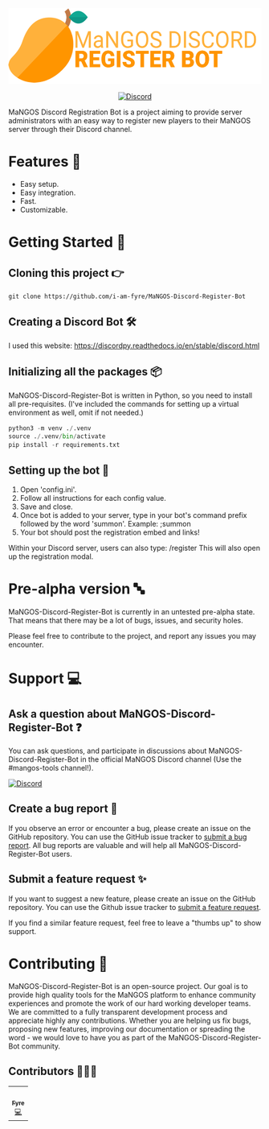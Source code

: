 <p align="center">

  <a href="https://github.com/i-am-fyre/MaNGOS-Discord-Register-Bot" target="_blank">
    <img height="150" alt="default bot banner" src="/img/default-bot-banner.svg"/>
  </a>
</p>
<p align="center">
  <a href="https://discord.gg/CzXcBXq">
    <img src="https://img.shields.io/discord/286167585270005763?label=Discord&logo=Discord&logoColor=ffffff&style=for-the-badge" alt="Discord">
  </a>
</p>
 
MaNGOS Discord Registration Bot is a project aiming to provide server administrators with an easy way to register new players to their MaNGOS server through their Discord channel.


# Features :rocket:
- Easy setup.
- Easy integration.
- Fast.
- Customizable.


# Getting Started :1234:

## Cloning this project :point_right:

```git
git clone https://github.com/i-am-fyre/MaNGOS-Discord-Register-Bot
```
## Creating a Discord Bot :hammer_and_wrench:
I used this website: https://discordpy.readthedocs.io/en/stable/discord.html

## Initializing all the packages :package:

MaNGOS-Discord-Register-Bot is written in Python, so you need to install all pre-requisites. (I've included the commands for setting up a virtual environment as well, omit if not needed.)

```python
python3 -m venv ./.venv
source ./.venv/bin/activate
pip install -r requirements.txt
```
## Setting up the bot :robot:
1. Open 'config.ini'.
2. Follow all instructions for each config value.
3. Save and close.
4. Once bot is added to your server, type in your bot's command prefix followed by the word 'summon'.
    Example: ;summon
5. Your bot should post the registration embed and links!

Within your Discord server, users can also type: /register
This will also open up the registration modal.


# Pre-alpha version :abc:

MaNGOS-Discord-Register-Bot is currently in an untested pre-alpha state. That means that there may be a lot of bugs, issues, and security holes.

Please feel free to contribute to the project, and report any issues you may encounter.


# Support :computer:

## Ask a question about MaNGOS-Discord-Register-Bot :question:

You can ask questions, and participate in discussions about MaNGOS-Discord-Register-Bot in the official MaNGOS Discord channel (Use the #mangos-tools channel!).

<a href="https://discord.gg/CzXcBXq">
<img src="https://img.shields.io/discord/286167585270005763?label=Discord&logo=Discord&logoColor=ffffff&style=for-the-badge" alt="Discord">
</a>

## Create a bug report :bug:

If you observe an error or encounter a bug, please create an issue on the GitHub repository. You can use the GitHub issue tracker to [submit a bug report](https://github.com/i-am-fyre/MaNGOS-Discord-Register-Bot/issues/new?assignees=&labels=bug&template=bug_report.md&title=%5B%3Abug%3A%5D+). All bug reports are valuable and will help all MaNGOS-Discord-Register-Bot users.

## Submit a feature request :sparkles:

If you want to suggest a new feature, please create an issue on the GitHub repository. You can use the Github issue tracker to [submit a feature request](https://github.com/i-am-fyre/MaNGOS-Discord-Register-Bot/issues/new?assignees=&labels=enhancement&template=feature_request.md&title=%5B%3Asparkles%3A%5D+).

If you find a similar feature request, feel free to leave a "thumbs up" to show support.


# Contributing :tada:

MaNGOS-Discord-Register-Bot is an open-source project. Our goal is to provide high quality tools for the MaNGOS platform to enhance community experiences and promote the work of our hard working developer teams. We are committed to a fully transparent development process and appreciate highly any contributions. Whether you are helping us fix bugs, proposing new features, improving our documentation or spreading the word - we would love to have you as part of the MaNGOS-Discord-Register-Bot community.

## Contributors :people_holding_hands:

<table>
  <tr>
    <td align="center"><a href="https://github.com/i-am-fyre/"><img src="https://avatars.githubusercontent.com/u/58180427?v=4?s=100" width="100px;" alt=""/><br /><sub><b>Fyre</b></sub></a><br /><a href="https://github.com/i-am-fyre/MaNGOS-Discord-Register-Bot/commits?author=i-am-fyre" title="Code">💻</a></td>
  </tr>
</table>